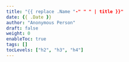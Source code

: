 ```yaml
---
title: "{{ replace .Name "-" " " | title }}"
date: {{ .Date }}
author: "Anonymous Person"
draft: false
weight: 0
enableToc: true
tags: []
tocLevels: ["h2", "h3", "h4"]
---
```

